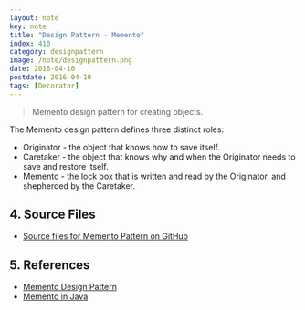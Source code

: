 ```yaml
---
layout: note
key: note
title: "Design Pattern - Memento"
index: 410
category: designpattern
image: /note/designpattern.png
date: 2016-04-10
postdate: 2016-04-10
tags: [Decorator]
---
```


> Memento design pattern for creating objects.

The Memento design pattern defines three distinct roles:
* Originator - the object that knows how to save itself.
* Caretaker - the object that knows why and when the Originator needs to save and restore itself.
* Memento - the lock box that is written and read by the Originator, and shepherded by the Caretaker.

## 4. Source Files
* [Source files for Memento Pattern on GitHub](https://github.com/jojozhuang/design-patterns-java/tree/master/design-pattern-memento)

## 5. References
* [Memento Design Pattern](https://sourcemaking.com/design_patterns/memento)
* [Memento in Java](https://sourcemaking.com/design_patterns/memento/java/1)
